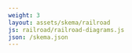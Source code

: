```yaml
---
weight: 3
layout: assets/skema/railroad
js: railroad/railroad-diagrams.js
json: /skema.json
---
```

